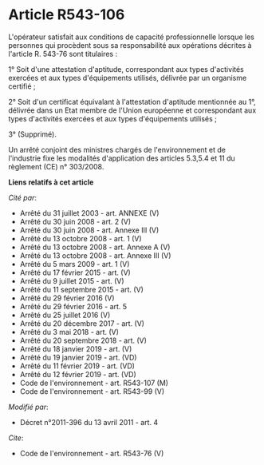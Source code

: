 # Article R543-106

L'opérateur satisfait aux conditions de capacité professionnelle lorsque les personnes qui procèdent sous sa responsabilité
aux opérations décrites à l'article R. 543-76 sont titulaires : 

1° Soit d'une attestation d'aptitude, correspondant aux types d'activités exercées et aux types d'équipements utilisés,
délivrée par un organisme certifié ; 

2° Soit d'un certificat équivalant à l'attestation d'aptitude mentionnée au 1°, délivrée dans un Etat membre de l'Union
européenne et correspondant aux types d'activités exercées et aux types d'équipements utilisés ; 

3° (Supprimé). 

Un arrêté conjoint des ministres chargés de l'environnement et de l'industrie fixe les modalités d'application des articles
5.3,5.4 et 11 du règlement (CE) n° 303/2008.

**Liens relatifs à cet article**

_Cité par_:

  - Arrêté du 31 juillet 2003 - art. ANNEXE (V)
  - Arrêté du 30 juin 2008 - art. 2 (V)
  - Arrêté du 30 juin 2008 - art. Annexe III (V)
  - Arrêté du 13 octobre 2008 - art. 1 (V)
  - Arrêté du 13 octobre 2008 - art. Annexe A (V)
  - Arrêté du 13 octobre 2008 - art. Annexe III (V)
  - Arrêté du 5 mars 2009 - art. 1 (V)
  - Arrêté du 17 février 2015 - art. (V)
  - Arrêté du 9 juillet 2015 - art. (V)
  - Arrêté du 11 septembre 2015 - art. (V)
  - Arrêté du 29 février 2016 (V)
  - Arrêté du 29 février 2016 - art. 5
  - Arrêté du 25 juillet 2016 (V)
  - Arrêté du 20 décembre 2017 - art. (V)
  - Arrêté du 3 mai 2018 - art. (V)
  - Arrêté du 20 septembre 2018 - art. (V)
  - Arrêté du 18 janvier 2019 - art. (V)
  - Arrêté du 19 janvier 2019 - art. (VD)
  - Arrêté du 11 février 2019 - art. (VD)
  - Arrêté du 12 février 2019 - art. (VD)
  - Code de l'environnement - art. R543-107 (M)
  - Code de l'environnement - art. R543-99 (V)

_Modifié par_:

  - Décret n°2011-396 du 13 avril 2011 - art. 4

_Cite_:

  - Code de l'environnement - art. R543-76 (V)

